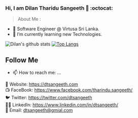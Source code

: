 ### Hi, I am Dilan Tharidu Sangeeth 🐞 :octocat: 

> About Me :
- 🔭 Software Engineer @ Virtusa Sri Lanka.
- 🌱 I’m currently learning new Technologies.

![Dilan's github stats](https://github-readme-stats.vercel.app/api?username=sriThariduSangeeth&show_icons=true&theme=monokai)
[![Top Langs](https://github-readme-stats.vercel.app/api/top-langs/?username=sriThariduSangeeth&theme=nightowl&hide=html,css&langs_count=7)](https://github.com/anuraghazra/github-readme-stats)

## Follow Me
- 📫 How to reach me: ...

🔗 Website: https://dtsangeeth.com<br/>
📺 FaceBook: https://www.facebook.com/tharindu.sangeeth/<br/>
🐦 Twitter: https://twitter.com/dtsangeeth<br/>
👨‍💼 LinkedIn: https://www.linkedin.com/in/dtsangeeth/<br/>
📧 Email: dtsangeeth@gmial.com
